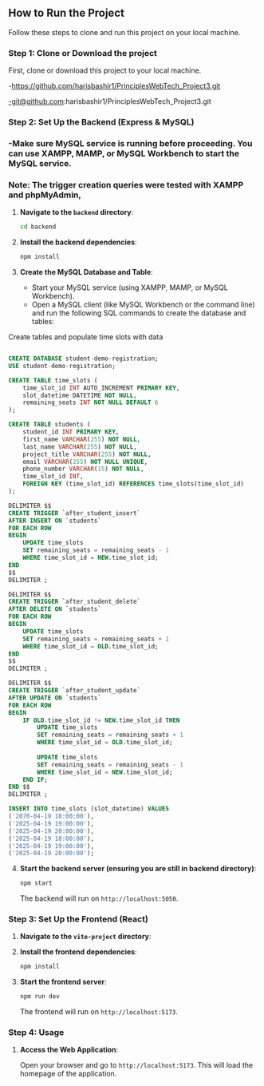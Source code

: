 ## How to Run the Project

Follow these steps to clone and run this project on your local machine.

### Step 1: Clone or Download the project

First, clone or download this project to your local machine.

   -https://github.com/harisbashir1/PrinciplesWebTech_Project3.git

   -git@github.com:harisbashir1/PrinciplesWebTech_Project3.git


### Step 2: Set Up the Backend (Express & MySQL)
### -Make sure MySQL service is running before proceeding. You can use XAMPP, MAMP, or MySQL Workbench to start the MySQL service.
### Note: The trigger creation queries were tested with XAMPP and phpMyAdmin,

1. **Navigate to the `backend` directory**:

   ```bash
   cd backend
   ```

2. **Install the backend dependencies**:

   ```bash
   npm install
   ```

3. **Create the MySQL Database and Table**:

   - Start your MySQL service (using XAMPP, MAMP, or MySQL Workbench).
   - Open a MySQL client (like MySQL Workbench or the command line) and run the following SQL commands to create the database and tables:


Create tables and populate time slots with data
```sql

CREATE DATABASE student-demo-registration;
USE student-demo-registration;

CREATE TABLE time_slots (
    time_slot_id INT AUTO_INCREMENT PRIMARY KEY,
    slot_datetime DATETIME NOT NULL,
    remaining_seats INT NOT NULL DEFAULT 6
);

CREATE TABLE students (
    student_id INT PRIMARY KEY,        
    first_name VARCHAR(255) NOT NULL,                 
    last_name VARCHAR(255) NOT NULL,                  
    project_title VARCHAR(255) NOT NULL,              
    email VARCHAR(255) NOT NULL UNIQUE,               
    phone_number VARCHAR(15) NOT NULL,                
    time_slot_id INT,                                 
    FOREIGN KEY (time_slot_id) REFERENCES time_slots(time_slot_id)
);

DELIMITER $$
CREATE TRIGGER `after_student_insert` 
AFTER INSERT ON `students` 
FOR EACH ROW 
BEGIN
    UPDATE time_slots
    SET remaining_seats = remaining_seats - 1
    WHERE time_slot_id = NEW.time_slot_id;
END
$$
DELIMITER ;

DELIMITER $$
CREATE TRIGGER `after_student_delete` 
AFTER DELETE ON `students` 
FOR EACH ROW 
BEGIN
    UPDATE time_slots
    SET remaining_seats = remaining_seats + 1
    WHERE time_slot_id = OLD.time_slot_id;
END
$$
DELIMITER ;

DELIMITER $$
CREATE TRIGGER `after_student_update` 
AFTER UPDATE ON `students`
FOR EACH ROW 
BEGIN
    IF OLD.time_slot_id != NEW.time_slot_id THEN
        UPDATE time_slots
        SET remaining_seats = remaining_seats + 1
        WHERE time_slot_id = OLD.time_slot_id;
        
        UPDATE time_slots
        SET remaining_seats = remaining_seats - 1
        WHERE time_slot_id = NEW.time_slot_id;
    END IF;
END $$
DELIMITER ;

INSERT INTO time_slots (slot_datetime) VALUES
('2070-04-19 18:00:00'),
('2025-04-19 19:00:00'),
('2025-04-19 20:00:00'),
('2025-04-19 18:00:00'),
('2025-04-19 19:00:00'),
('2025-04-19 20:00:00');
```


4. **Start the backend server (ensuring you are still in backend directory)**:

   ```bash
   npm start
   ```
   The backend will run on `http://localhost:5050`.

### Step 3: Set Up the Frontend (React)

1. **Navigate to the `vite-project` directory**:

2. **Install the frontend dependencies**:

   ```bash
   npm install
   ```

3. **Start the frontend server**:

   ```bash
   npm run dev
   ```
   The frontend will run on `http://localhost:5173`.

### Step 4: Usage

1. **Access the Web Application**:

   Open your browser and go to `http://localhost:5173`. This will load the homepage of the application.

